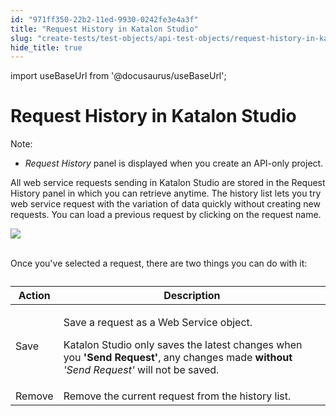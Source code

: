 ```yaml
---
id: "971ff350-22b2-11ed-9930-0242fe3e4a3f"
title: "Request History in Katalon Studio"
slug: "create-tests/test-objects/api-test-objects/request-history-in-katalon-studio"
hide_title: true
---
```

import useBaseUrl from '@docusaurus/useBaseUrl';


# <a id="id" class="anchor_top_offset"/><a id="ariaid-title1" class="anchor_top_offset"/>Request History in <span xmlns="http://www.w3.org/1999/xhtml" className="ph">Katalon Studio</span> 

<div xmlns="http://www.w3.org/1999/xhtml" className="note note note_note"><span className="note__title">Note:</span> 
  <ul className="ul"><li className="li">  <em className="ph i">Request History</em> panel is displayed when you create an API-only project.</li></ul>
</div>
<p xmlns="http://www.w3.org/1999/xhtml" className="p">All web service requests sending in Katalon Studio are stored in the Request History panel in which you can retrieve anytime. The history list lets you try web service request with the variation of data quickly without creating new requests. You can load a previous request by clicking on the request name.</p> 
<p xmlns="http://www.w3.org/1999/xhtml" className="p"> <img className="image" src={useBaseUrl("https://github.com/katalon-studio/docs-images/raw/master/katalon-studio/docs/request-history/request_history.png")} /><br /><br /> </p> 
<p xmlns="http://www.w3.org/1999/xhtml" className="p">Once you've selected a request, there are two things you can do with it:</p> 
<table xmlns="http://www.w3.org/1999/xhtml" className="table anchor_top_offset" id="id__c12fb62e-66c5-4066-80b3-97369d8c88cf"><caption /><thead className="thead"><tr className><th className="entry anchor_top_offset" id="id__c12fb62e-66c5-4066-80b3-97369d8c88cf__entry__1">Action</th><th className="entry anchor_top_offset" id="id__c12fb62e-66c5-4066-80b3-97369d8c88cf__entry__2">Description</th></tr></thead><tbody className="tbody"><tr className><td className="entry" headers="id__c12fb62e-66c5-4066-80b3-97369d8c88cf__entry__1 id__c12fb62e-66c5-4066-80b3-97369d8c88cf__entry__2 ">Save</td><td className="entry" headers="id__c12fb62e-66c5-4066-80b3-97369d8c88cf__entry__1 id__c12fb62e-66c5-4066-80b3-97369d8c88cf__entry__2 ">         <p className="p">Save a request as a Web Service object.</p>         <p className="p">Katalon Studio only saves the latest changes when you <strong className="ph b">'Send Request'</strong>, any changes made <strong className="ph b">without</strong> <em className="ph i">'Send Request'</em> will not be saved.</p>       </td></tr><tr className><td className="entry" headers="id__c12fb62e-66c5-4066-80b3-97369d8c88cf__entry__1 id__c12fb62e-66c5-4066-80b3-97369d8c88cf__entry__2 ">Remove</td><td className="entry" headers="id__c12fb62e-66c5-4066-80b3-97369d8c88cf__entry__1 id__c12fb62e-66c5-4066-80b3-97369d8c88cf__entry__2 ">Remove the current request from the history list.</td></tr></tbody></table> 
